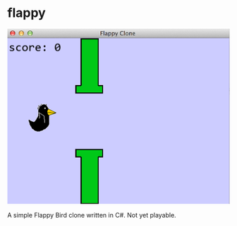 flappy
======

![Screenshot](/screenshot.png)

A simple Flappy Bird clone written in C#. Not yet playable.
